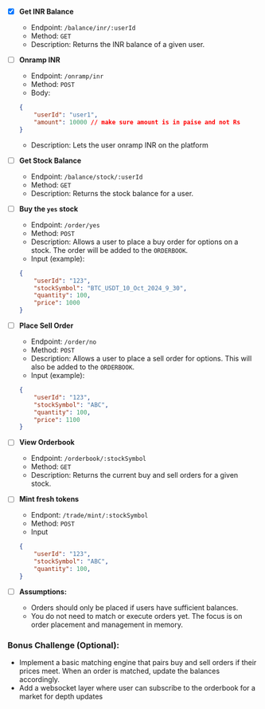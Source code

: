 - [x] **Get INR Balance**
    - Endpoint: `/balance/inr/:userId`
    - Method: `GET`
    - Description: Returns the INR balance of a given user.
  
- [ ] **Onramp INR**
    - Endpoint: `/onramp/inr`
    - Method: `POST`
    - Body: 
    ```json
    {
        "userId": "user1",
        "amount": 10000 // make sure amount is in paise and not Rs
    }
    ```
    - Description: Lets the user onramp INR on the platform

- [ ] **Get Stock Balance**
    - Endpoint: `/balance/stock/:userId`
    - Method: `GET`
    - Description: Returns the stock balance for a user.
  
- [ ]  **Buy the `yes` stock**
    - Endpoint: `/order/yes`
    - Method: `POST`
    - Description: Allows a user to place a buy order for options on a stock. The order will be added to the `ORDERBOOK`.
    - Input (example):
    ```json
    {
        "userId": "123",
        "stockSymbol": "BTC_USDT_10_Oct_2024_9_30",
        "quantity": 100,
        "price": 1000
    }
    ```

- [ ] **Place Sell Order**
    - Endpoint: `/order/no`
    - Method: `POST`
    - Description: Allows a user to place a sell order for options. This will also be added to the `ORDERBOOK`.
    - Input (example):
    ```json
    {
        "userId": "123",
        "stockSymbol": "ABC",
        "quantity": 100,
        "price": 1100
    }
    ```

- [ ] **View Orderbook**
    - Endpoint: `/orderbook/:stockSymbol`
    - Method: `GET`
    - Description: Returns the current buy and sell orders for a given stock.
  
- [ ] **Mint fresh tokens**
    - Endpont: `/trade/mint/:stockSymbol`
    - Method: `POST`
    - Input
    ```json
    {
        "userId": "123",
        "stockSymbol": "ABC",
        "quantity": 100,
    }
    ```
    
- [ ] **Assumptions:**
    - Orders should only be placed if users have sufficient balances.
    - You do not need to match or execute orders yet. The focus is on order placement and management in memory.

### Bonus Challenge (Optional):

- Implement a basic matching engine that pairs buy and sell orders if their prices meet. When an order is matched, update the balances accordingly.
- Add a websocket layer where user can subscribe to the orderbook for a market for depth updates 